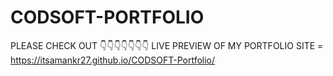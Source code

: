 # CODSOFT-PORTFOLIO
PLEASE CHECK OUT 👇👇👇👇👇👇👇 LIVE PREVIEW OF MY PORTFOLIO SITE = https://itsamankr27.github.io/CODSOFT-Portfolio/
